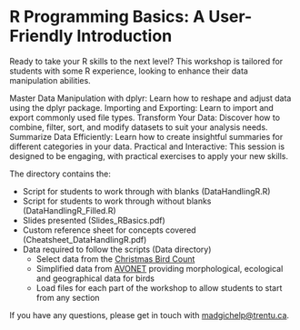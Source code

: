# R Programming Basics: A User-Friendly Introduction
Ready to take your R skills to the next level? This workshop is tailored for students with some R experience, looking to enhance their data manipulation abilities.

Master Data Manipulation with dplyr: Learn how to reshape and adjust data using the dplyr package.
Importing and Exporting: Learn to import and export commonly used file types.
Transform Your Data: Discover how to combine, filter, sort, and modify datasets to suit your analysis needs.
Summarize Data Efficiently: Learn how to create insightful summaries for different categories in your data.
Practical and Interactive: This session is designed to be engaging, with practical exercises to apply your new skills.

The directory contains the:

* Script for students to work through with blanks (DataHandlingR.R)
* Script for students to work through without blanks (DataHandlingR_Filled.R)
* Slides presented (Slides_RBasics.pdf)
* Custom reference sheet for concepts covered (Cheatsheet_DataHandlingR.pdf)
* Data required to follow the scripts (Data directory)
  + Select data from the [Christmas Bird Count](https://netapp.audubon.org/cbcobservation/)
  + Simplified data from [AVONET](https://onlinelibrary.wiley.com/doi/full/10.1111/ele.13898) providing morphological, ecological and geographical data for birds
  + Load files for each part of the workshop to allow students to start from any section

If you have any questions, please get in touch with madgichelp@trentu.ca.
